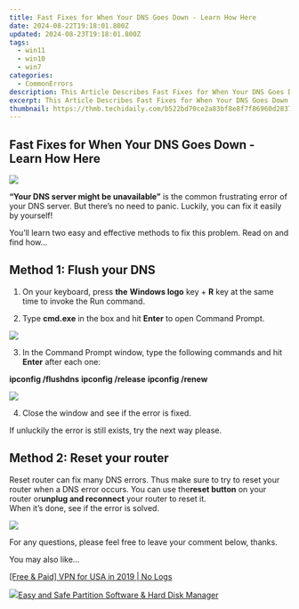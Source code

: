 ```yaml
---
title: Fast Fixes for When Your DNS Goes Down - Learn How Here
date: 2024-08-22T19:18:01.800Z
updated: 2024-08-23T19:18:01.800Z
tags:
  - win11
  - win10
  - win7
categories:
  - CommonErrors
description: This Article Describes Fast Fixes for When Your DNS Goes Down - Learn How Here
excerpt: This Article Describes Fast Fixes for When Your DNS Goes Down - Learn How Here
thumbnail: https://thmb.techidaily.com/b522bd70ce2a83bf8e8f7f86960d2837c426a969d728f3e451fe6b743f8b0eb2.jpg
---
```


## Fast Fixes for When Your DNS Goes Down - Learn How Here

![](https://images.drivereasy.com/wp-content/uploads/2018/07/img_5b56dbae8eebc.jpg)

**“Your DNS server might be unavailable”**  is the common frustrating error of your DNS server. But there’s no need to panic. Luckily, you can fix it easily by yourself!

 You’ll learn two easy and effective methods to fix this problem. Read on and find how…

## Method 1: **Flush your DNS**

 1) On your keyboard, press **the** **Windows logo**  key  \+ **R** key at the same time to invoke the Run command.

 2) Type **cmd.exe**  in the box and hit **Enter**  to open Command Prompt.

![](https://images.drivereasy.com/wp-content/uploads/2017/05/2-32.jpg)

 3) In the Command Prompt window, type the following commands and hit **Enter**  after each one:

**ipconfig /flushdns**
**ipconfig /release**
**ipconfig /renew**

![](https://images.drivereasy.com/wp-content/uploads/2017/05/3-30.jpg)

 4) Close the window and see if the error is fixed.

If unluckily the error is still exists, try the next way please.

## Method 2: Reset your router

 Reset router can fix many DNS errors. Thus make sure to try to reset your router when a DNS error occurs.
 You can use the**reset button** on your router or**unplug and reconnect** your router to reset it.  
 When it’s done, see if the error is solved.

![](https://images.drivereasy.com/wp-content/uploads/2017/05/4-32.jpg)

For any questions, please feel free to leave your comment below, thanks.

You may also like…

[ \[Free & Paid\] VPN for USA in 2019 | No Logs](https://tools.techidaily.com/drivereasy/download/)

<ins class="adsbygoogle"
     style="display:block"
     data-ad-format="autorelaxed"
     data-ad-client="ca-pub-7571918770474297"
     data-ad-slot="1223367746"></ins>



<ins class="adsbygoogle"
     style="display:block"
     data-ad-client="ca-pub-7571918770474297"
     data-ad-slot="8358498916"
     data-ad-format="auto"
     data-full-width-responsive="true"></ins>



<!-- affiliate ads begin -->
<a href="https://secure.2checkout.com/order/checkout.php?PRODS=22741618&QTY=1&AFFILIATE=108875&CART=1"><img src="https://www.diskpart.com/resource/images/index/dp-index-img-banner-people@2x.png" border="0">Easy and Safe Partition Software & Hard Disk Manager</a>
<!-- affiliate ads end -->